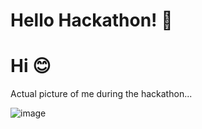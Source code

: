 <!-- 
author: philip-gai
repository: https://github.com/philip-gai/announcement-drafter-demo
category: announcements
-->

# Hello Hackathon! 👋

# Hi 😊

Actual picture of me during the hackathon...

![image](https://media.giphy.com/media/o0vwzuFwCGAFO/giphy.gif)
